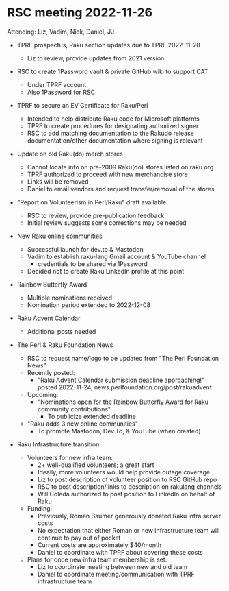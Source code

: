 # RSC meeting 2022-11-26

Attending: Liz, Vadim, Nick, Daniel, JJ

* TPRF prospectus, Raku section updates due to TPRF 2022-11-28
  - Liz to review, provide updates from 2021 version

* RSC to create 1Password vault & private GitHub wiki to support CAT
  - Under TPRF account
  - Also 1Password for RSC

* TPRF to secure an EV Certificate for Raku/Perl
  - Intended to help distribute Raku code for Microsoft platforms
  - TPRF to create procedures for designating authorized signer
  - RSC to add matching documentation to the Rakudo release
    documentation/other documentation where signing is relevant

* Update on old Raku(do) merch stores
  - Cannot locate info on pre-2009 Raku(do) stores listed on raku.org
  - TPRF authorized to proceed with new merchandise store
  - Links will be removed
  - Daniel to email vendors and request transfer/removal of the stores

* "Report on Volunteerism in Perl/Raku" draft available 
  - RSC to review, provide pre-publication feedback
  - Initial review suggests some corrections may be needed

* New Raku online communities
  - Successful launch for dev.to & Mastodon
  - Vadim to establish raku-lang Gmail account & YouTube channel
    - credentials to be shared via 1Password
  - Decided not to create Raku LinkedIn profile at this point

* Rainbow Butterfly Award
  - Multiple nominations received 
  - Nomination period extended to 2022-12-08

* Raku Advent Calendar
  - Additional posts needed

* The Perl & Raku Foundation News
  - RSC to request name/logo to be updated from "The Perl Foundation News"
  - Recently posted:
    - "Raku Advent Calendar submission deadline approaching!"
       posted 2022-11-24, news.perlfoundation.org/post/rakuadvent
  - Upcoming:
     - "Nominations open for the Rainbow Butterfly Award for Raku
     community contributions"  
       - To publicize extended deadline
   - "Raku adds 3 new online communities" 
       - To promote Mastodon, Dev.To, & YouTube (when created)

* Raku Infrastructure transition
  - Volunteers for new infra team:
    - 2+ well-qualified volunteers; a great start
    - Ideally, more volunteers would help provide outage coverage
    - Liz to post description of volunteer position to RSC GitHub repo
    - RSC to post description/links to description on rakulang channels 
    - Will Coleda authorized to post position to LinkedIn on behalf of Raku
  - Funding:
    - Previously, Roman Baumer generously donated Raku infra server costs 
    - No expectation that either Roman or new infrastructure team will
    continue to pay out of pocket
    - Current costs are approximately $40/month
    - Daniel to coordinate with TPRF about covering these costs
  - Plans for once new infra team membership is set:
    - Liz to coordinate meeting between new and old team
    - Daniel to coordinate meeting/communication with TPRF
    infrastructure team
